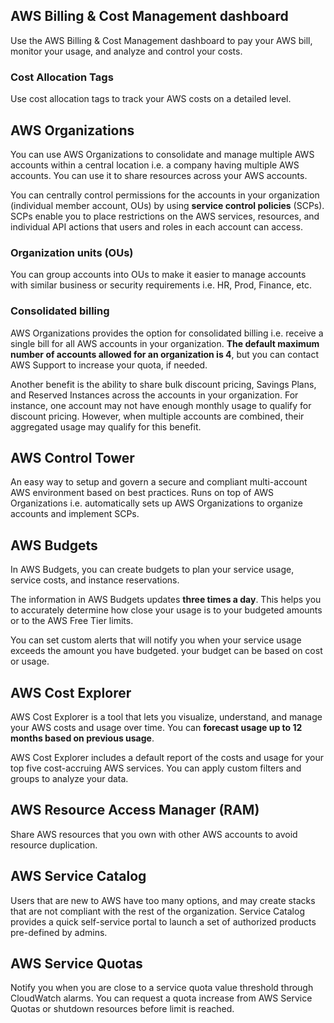 ## AWS Billing & Cost Management dashboard

Use the AWS Billing & Cost Management dashboard to pay your AWS bill, monitor your usage, and analyze and control your costs.

### Cost Allocation Tags

Use cost allocation tags to track your AWS costs on a detailed level.

## AWS Organizations

You can use AWS Organizations to consolidate and manage multiple AWS accounts within a central location i.e. a company having multiple AWS accounts. You can use it to share resources across your AWS accounts.

You can centrally control permissions for the accounts in your organization (individual member account, OUs) by using **service control policies** (SCPs). SCPs enable you to place restrictions on the AWS services, resources, and individual API actions that users and roles in each account can access.

### Organization units (OUs)

You can group accounts into OUs to make it easier to manage accounts with similar business or security requirements i.e. HR, Prod, Finance, etc.

### Consolidated billing

AWS Organizations provides the option for consolidated billing i.e. receive a single bill for all AWS accounts in your organization. **The default maximum number of accounts allowed for an organization is 4**, but you can contact AWS Support to increase your quota, if needed.

Another benefit is the ability to share bulk discount pricing, Savings Plans, and Reserved Instances across the accounts in your organization. For instance, one account may not have enough monthly usage to qualify for discount pricing. However, when multiple accounts are combined, their aggregated usage may qualify for this benefit.

## AWS Control Tower

An easy way to setup and govern a secure and compliant multi-account AWS environment based on best practices. Runs on top of AWS Organizations i.e. automatically sets up AWS Organizations to organize accounts and implement SCPs.

## AWS Budgets

In AWS Budgets, you can create budgets to plan your service usage, service costs, and instance reservations.

The information in AWS Budgets updates **three times a day**. This helps you to accurately determine how close your usage is to your budgeted amounts or to the AWS Free Tier limits.

You can set custom alerts that will notify you when your service usage exceeds the amount you have budgeted. your budget can be based on cost or usage.

## AWS Cost Explorer

AWS Cost Explorer is a tool that lets you visualize, understand, and manage your AWS costs and usage over time. You can **forecast usage up to 12 months based on previous usage**.

AWS Cost Explorer includes a default report of the costs and usage for your top five cost-accruing AWS services. You can apply custom filters and groups to analyze your data.

## AWS Resource Access Manager (RAM)

Share AWS resources that you own with other AWS accounts to avoid resource duplication.

## AWS Service Catalog

Users that are new to AWS have too many options, and may create stacks that are not compliant with the rest of the organization. Service Catalog provides a quick self-service portal to launch a set of authorized products pre-defined by admins.

## AWS Service Quotas

Notify you when you are close to a service quota value threshold through CloudWatch alarms. You can request a quota increase from AWS Service Quotas or shutdown resources before limit is reached.
